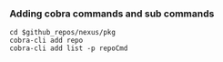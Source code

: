 
### Adding cobra commands and sub commands

```
cd $github_repos/nexus/pkg
cobra-cli add repo
cobra-cli add list -p repoCmd
```